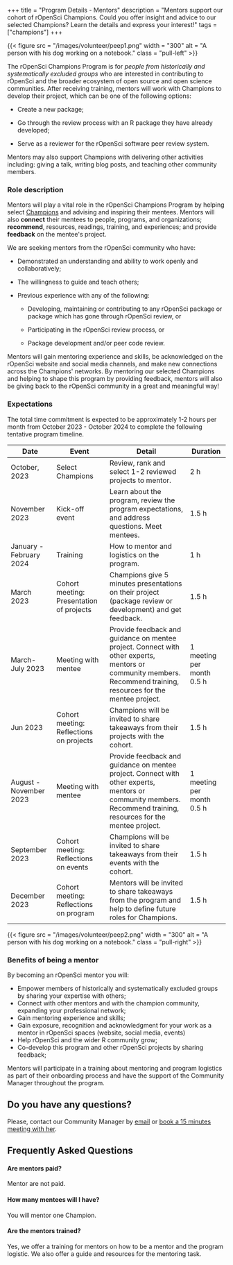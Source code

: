 +++
title = "Program Details - Mentors"
description = "Mentors support our cohort of rOpenSci Champions. Could you offer insight and advice to our selected Champions? Learn the details and express your interest!"
tags = ["champions"]
+++

{{< figure src = "/images/volunteer/peep1.png" width = "300" alt = "A person with his dog working on a notebook." class = "pull-left" >}}

The rOpenSci Champions Program is for _people from historically and systematically excluded groups_ who are interested in contributing to rOpenSci and the broader ecosystem of open source and open science communities. After receiving training, mentors will work with Champions to develop their project, which can be one of the following options:

* Create a new package;

* Go through the review process with an R package they have already developed;

* Serve as a reviewer for the rOpenSci software peer review system.

Mentors may also support Champions with delivering other activities including: giving a talk, writing blog posts, and teaching other community members.

### Role description

Mentors will play a vital role in the rOpenSci Champions Program by helping select [Champions](/blog/2023/07/14/call-champions-program/) and advising and inspiring their mentees. Mentors will also __connect__ their mentees to people, programs, and organizations; __recommend__, resources, readings, training, and experiences; and provide __feedback__ on the mentee's project.

We are seeking mentors from the rOpenSci community who have:

* Demonstrated an understanding and ability to work openly and collaboratively;

* The willingness to guide and teach others;

* Previous experience with any of the following: 

  * Developing, maintaining or contributing to any rOpenSci package or package which has gone through rOpenSci review, or
  
  * Participating in the rOpenSci review process, or 
  
  * Package development and/or peer code review.

Mentors will gain mentoring experience and skills, be acknowledged on the rOpenSci website and social media channels, and make new connections across the Champions' networks. By mentoring our selected Champions and helping to shape this program by providing feedback, mentors will also be giving back to the rOpenSci community in a great and meaningful way!

### Expectations

The total time commitment is expected to be approximately 1-2 hours per month from October 2023 - October 2024 to complete the following tentative program timeline.


|Date|Event|Detail|Duration|
|----|-----|------|--------|
|October, 2023|Select Champions |Review, rank and select 1-2 reviewed projects to mentor.|2 h|
|November 2023|Kick-off event|Learn about the program, review the program expectations, and address questions. Meet mentees.|1.5 h|
|January - February 2024|Training|How to mentor and logistics on the program.|1 h|
|March 2023|Cohort meeting: Presentation of projects|Champions give 5 minutes presentations on their project (package review or development) and get feedback.|1.5 h|
|March-July 2023|Meeting with mentee|Provide feedback and guidance on mentee project.  Connect with other experts, mentors or community members. Recommend training, resources for the mentee project.|1 meeting per month 0.5 h|
|Jun 2023|Cohort meeting: Reflections on projects|Champions will be invited to share takeaways from their projects with the cohort.|1.5 h|
|August - November 2023|Meeting with mentee|Provide feedback and guidance on mentee project.  Connect with other experts, mentors or community members. Recommend training, resources for the mentee project. |1 meeting per month 0.5 h|
|September 2023|Cohort meeting: Reflections on events|Champions will be invited to share takeaways from their events with the cohort.|1.5 h|
|December 2023|Cohort meeting: Reflections on program|Mentors will be invited to share takeaways from the program and help to define future roles for Champions.|1.5 h|

{{< figure src = "/images/volunteer/peep2.png" width = "300" alt = "A person with his dog working on a notebook." class = "pull-right" >}}

### Benefits of being a mentor

By becoming an rOpenSci mentor you will:

* Empower members of historically and systematically excluded groups by sharing your expertise with others; 
* Connect with other mentors and with the champion community, expanding your professional network;
* Gain mentoring experience and skills;
* Gain exposure, recognition and acknowledgment for your work as a mentor in rOpenSci spaces (website, social media, events)
* Help rOpenSci and the wider R community grow;
* Co-develop this program and other rOpenSci projects by sharing feedback;

Mentors will participate in a training about mentoring and program logistics as part of their onboarding process and have the support of the Community Manager throughout the program.





## Do you have any questions? 

Please, contact our Community Manager by [email](mailto:yabellini@ropensci.org) or [book a 15 minutes meeting with her](https://calendly.com/yabellini-ropensci/15min).


## Frequently Asked Questions

#### Are mentors paid? 

Mentor are not paid.

#### How many mentees will I have? 

You will mentor one Champion.

#### Are the mentors trained?

Yes, we offer a training for mentors on how to be a mentor and the program logistic. We also offer a guide and resources for the mentoring task.

